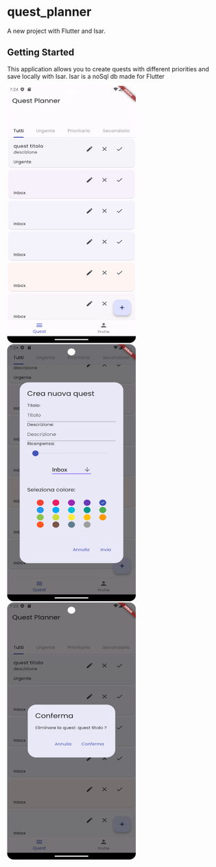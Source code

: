 # quest_planner

A new project with Flutter and Isar.

## Getting Started

This application allows you to create quests with different priorities and save locally with Isar.
Isar is a noSql db made for Flutter

<img src="/images/img0.png" alt="Home" width="300" height="600"><img src="/images/img1.png" alt="Home" width="300" height="600"><img src="/images/img2.png" alt="Home" width="300" height="600">
